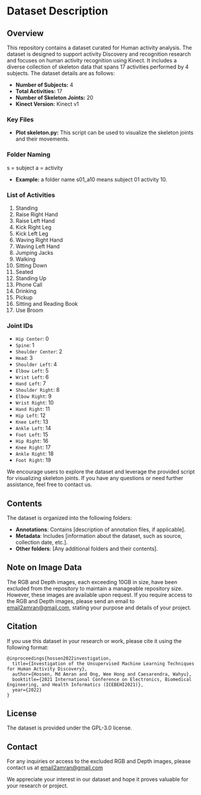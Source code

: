 # Dataset Description

## Overview

This repository contains a dataset curated for Human activity analysis. The dataset is designed to support activity Discovery and recognition research and focuses on human activity recognition using Kinect. It includes a diverse collection of skeleton data that spans 17 activities performed by 4 subjects. The dataset details are as follows:

- **Number of Subjects:** 4
- **Total Activities:** 17
- **Number of Skeleton Joints:** 20
- **Kinect Version:** Kinect v1

### Key Files

- **Plot skeleton.py:** This script can be used to visualize the skeleton joints and their movements.

### Folder Naming
s = subject
a = activity

- **Example:** a folder name s01_a10 means subject 01 activity 10.

### List of Activities


1. Standing
2. Raise Right Hand
3. Raise Left Hand
4. Kick Right Leg
5. Kick Left Leg
6. Waving Right Hand
7. Waving Left Hand
8. Jumping Jacks
9. Walking
10. Sitting Down
11. Seated
12. Standing Up
13. Phone Call
14. Drinking
15. Pickup
16. Sitting and Reading Book
17. Use Broom

### Joint IDs

- `Hip Center`: 0
- `Spine`: 1
- `Shoulder Center`: 2
- `Head`: 3
- `Shoulder Left`: 4
- `Elbow Left`: 5
- `Wrist Left`: 6
- `Hand Left`: 7
- `Shoulder Right`: 8
- `Elbow Right`: 9
- `Wrist Right`: 10
- `Hand Right`: 11
- `Hip Left`: 12
- `Knee Left`: 13
- `Ankle Left`: 14
- `Foot Left`: 15
- `Hip Right`: 16
- `Knee Right`: 17
- `Ankle Right`: 18
- `Foot Right`: 19

We encourage users to explore the dataset and leverage the provided script for visualizing skeleton joints. If you have any questions or need further assistance, feel free to contact us.

## Contents

The dataset is organized into the following folders:

- **Annotations**: Contains [description of annotation files, if applicable].
- **Metadata**: Includes [information about the dataset, such as source, collection date, etc.].
- **Other folders**: [Any additional folders and their contents].

## Note on Image Data

The RGB and Depth images, each exceeding 10GB in size, have been excluded from the repository to maintain a manageable repository size. However, these images are available upon request. If you require access to the RGB and Depth images, please send an email to email2amran@gmail.com, stating your purpose and details of your project.

## Citation

If you use this dataset in your research or work, please cite it using the following format:


```
@inproceedings{hossen2022investigation,
  title={Investigation of the Unsupervised Machine Learning Techniques for Human Activity Discovery},
  author={Hossen, Md Amran and Ong, Wee Hong and Caesarendra, Wahyu},
  booktitle={2021 International Conference on Electronics, Biomedical Engineering, and Health Informatics (ICEBEHI2021)},
  year={2022}
}
```

## License

The dataset is provided under the GPL-3.0 license.

## Contact

For any inquiries or access to the excluded RGB and Depth images, please contact us at email2amran@gmail.com

We appreciate your interest in our dataset and hope it proves valuable for your research or project.
